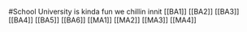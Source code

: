 #School
University is kinda fun we chillin innit
[[BA1]]
[[BA2]]
[[BA3]]
[[BA4]]
[[BA5]]
[[BA6]]
[[MA1]]
[[MA2]]
[[MA3]]
[[MA4]]

